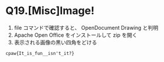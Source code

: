 # Q19.[Misc]Image!

1. file コマンドで確認すると、 OpenDocument Drawing と判明
2. Apache Open Office をインストールして zip を開く
3. 表示される画像の黒い四角をどける

```
cpaw{It_is_fun__isn't_it?}
```
